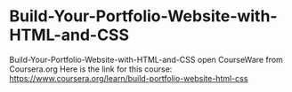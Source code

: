 # Build-Your-Portfolio-Website-with-HTML-and-CSS
Build-Your-Portfolio-Website-with-HTML-and-CSS open CourseWare from Coursera.org
Here is the link for this course: https://www.coursera.org/learn/build-portfolio-website-html-css

